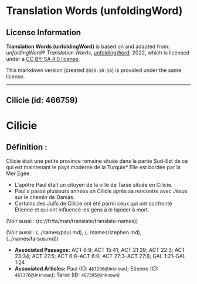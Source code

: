 # Translation Words (unfoldingWord)

## License Information

**Translation Words (unfoldingWord)** is based on and adapted from: _unfoldingWord® Translation Words_, [unfoldingWord](https://unfoldingword.org/utw), 2022, which is licensed under a [CC BY-SA 4.0 license](https://creativecommons.org/licenses/by-sa/4.0/legalcode.en).

This markdown version (created `2025-10-16`) is provided under the same license.



--------------------------------

## Cilicie (id: 466759)

Cilicie
=======

Définition :
------------

Cilicie était une petite province romaine située dans la partie Sud\-Est de ce qui est maintenant le pays moderne de la Turquie\* Elle est bordée par la Mer Égée.

* L'apôtre Paul était un citoyen de la ville de Tarse située en Cilicie.
* Paul a passé plusieurs années en Cilicie après sa rencontre avec Jésus sur le chemin de Damas.
* Certains des Juifs de Cilicie ont été parmi ceux qui ont confronté Etienne et qui ont influencé les gens à le lapider à mort.

(Voir aussi : (rc://fr/ta/man/translate/translate\-names))

(Voir aussi : (../names/paul.md), (../names/stephen.md), (../names/tarsus.md))

* **Associated Passages:** ACT 6:9; ACT 15:41; ACT 21:39; ACT 22:3; ACT 23:34; ACT 27:5; ACT 6:8–ACT 6:9; ACT 27:3–ACT 27:6; GAL 1:21–GAL 1:24
* **Associated Articles:** Paul (ID: `467206@Unknown`); Etienne (ID: `467376@Unknown`); Tarse (ID: `467395@Unknown`)

